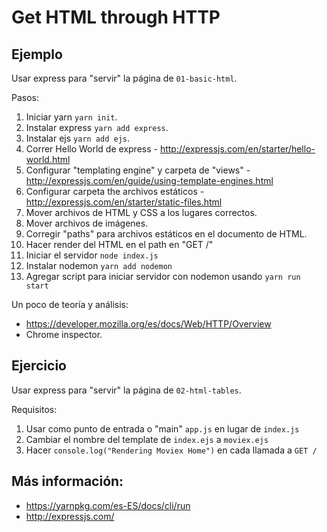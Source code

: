 # Get HTML through HTTP

## Ejemplo

Usar express para "servir" la página de `01-basic-html`.

Pasos:

1. Iniciar yarn `yarn init`.
2. Instalar express `yarn add express`.
3. Instalar ejs `yarn add ejs`.
4. Correr Hello World de express - http://expressjs.com/en/starter/hello-world.html
5. Configurar "templating engine" y carpeta de "views" - http://expressjs.com/en/guide/using-template-engines.html
6. Configurar carpeta the archivos estáticos - http://expressjs.com/en/starter/static-files.html
7. Mover archivos de HTML y CSS a los lugares correctos.
7. Mover archivos de imágenes.
8. Corregir "paths" para archivos estáticos en el documento de HTML.
9. Hacer render del HTML en el path en "GET /"
10. Iniciar el servidor `node index.js`
11. Instalar nodemon `yarn add nodemon`
12. Agregar script para iniciar servidor con nodemon usando `yarn run start`

Un poco de teoría y análisis:

* https://developer.mozilla.org/es/docs/Web/HTTP/Overview
* Chrome inspector.


## Ejercicio

Usar express para "servir" la página de `02-html-tables`.

Requisitos:

1. Usar como punto de entrada o "main" `app.js` en lugar de `index.js`
2. Cambiar el nombre del template de `index.ejs` a `moviex.ejs`
3. Hacer `console.log("Rendering Moviex Home")` en cada llamada a `GET /`





## Más información:

* https://yarnpkg.com/es-ES/docs/cli/run
* http://expressjs.com/
